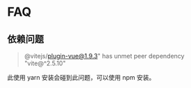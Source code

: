 # FAQ

## 依赖问题

> @vitejs/plugin-vue@1.9.3" has unmet peer dependency "vite@^2.5.10"

此使用 yarn 安装会碰到此问题，可以使用 npm 安装。
